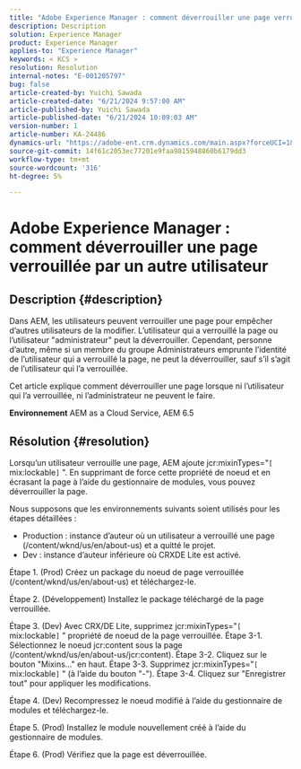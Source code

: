 ```yaml
---
title: "Adobe Experience Manager : comment déverrouiller une page verrouillée par un autre utilisateur"
description: Description
solution: Experience Manager
product: Experience Manager
applies-to: "Experience Manager"
keywords: « KCS »
resolution: Resolution
internal-notes: "E-001205797"
bug: false
article-created-by: Yuichi Sawada
article-created-date: "6/21/2024 9:57:00 AM"
article-published-by: Yuichi Sawada
article-published-date: "6/21/2024 10:09:03 AM"
version-number: 1
article-number: KA-24486
dynamics-url: "https://adobe-ent.crm.dynamics.com/main.aspx?forceUCI=1&pagetype=entityrecord&etn=knowledgearticle&id=f63ea293-b42f-ef11-840b-000d3a372703"
source-git-commit: 14f61c2053ec77201e9faa9815948860b6179dd3
workflow-type: tm+mt
source-wordcount: '316'
ht-degree: 5%

---
```


# Adobe Experience Manager : comment déverrouiller une page verrouillée par un autre utilisateur

## Description {#description}


Dans AEM, les utilisateurs peuvent verrouiller une page pour empêcher d’autres utilisateurs de la modifier. L’utilisateur qui a verrouillé la page ou l’utilisateur &quot;administrateur&quot; peut la déverrouiller. Cependant, personne d’autre, même si un membre du groupe Administrateurs emprunte l’identité de l’utilisateur qui a verrouillé la page, ne peut la déverrouiller, sauf s’il s’agit de l’utilisateur qui l’a verrouillée.

Cet article explique comment déverrouiller une page lorsque ni l’utilisateur qui l’a verrouillée, ni l’administrateur ne peuvent le faire.

<b>Environnement</b>
AEM as a Cloud Service, AEM 6.5


## Résolution {#resolution}


Lorsqu’un utilisateur verrouille une page, AEM ajoute jcr:mixinTypes=&quot;`[` mix:lockable`]` &quot;. En supprimant de force cette propriété de noeud et en écrasant la page à l’aide du gestionnaire de modules, vous pouvez déverrouiller la page.

Nous supposons que les environnements suivants soient utilisés pour les étapes détaillées :
- Production : instance d’auteur où un utilisateur a verrouillé une page (/content/wknd/us/en/about-us) et a quitté le projet.
- Dev : instance d’auteur inférieure où CRXDE Lite est activé.

Étape 1. (Prod) Créez un package du noeud de page verrouillée (/content/wknd/us/en/about-us) et téléchargez-le.

Étape 2. (Développement) Installez le package téléchargé de la page verrouillée.

Étape 3. (Dev) Avec CRX/DE Lite, supprimez jcr:mixinTypes=&quot;`[` mix:lockable`]` &quot; propriété de noeud de la page verrouillée.
Étape 3-1. Sélectionnez le noeud jcr:content sous la page (/content/wknd/us/en/about-us/jcr:content).
Étape 3-2. Cliquez sur le bouton &quot;Mixins...&quot; en haut.
Étape 3-3. Supprimez jcr:mixinTypes=&quot;`[` mix:lockable`]` &quot; (à l’aide du bouton &quot;-&quot;).
Étape 3-4. Cliquez sur &quot;Enregistrer tout&quot; pour appliquer les modifications.

Étape 4. (Dev) Recompressez le noeud modifié à l’aide du gestionnaire de modules et téléchargez-le.

Étape 5. (Prod) Installez le module nouvellement créé à l’aide du gestionnaire de modules.

Étape 6. (Prod) Vérifiez que la page est déverrouillée.
